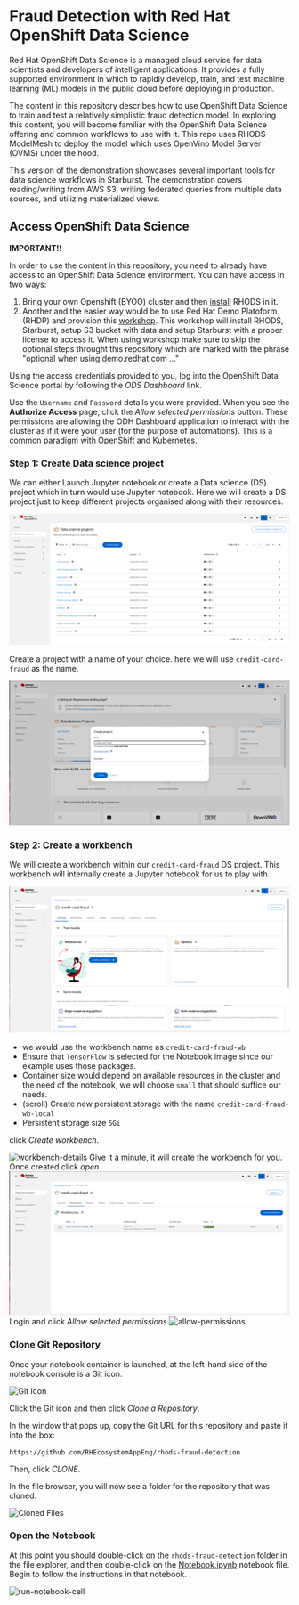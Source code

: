 # Fraud Detection with Red Hat OpenShift Data Science
Red Hat OpenShift Data Science is a managed cloud service for data scientists
and developers of intelligent applications. It provides a fully supported
environment in which to rapidly develop, train, and test machine learning (ML)
models in the public cloud before deploying in production.

The content in this repository describes how to use OpenShift Data Science to
train and test a relatively simplistic fraud detection model. In exploring this
content, you will become familiar with the OpenShift Data Science offering and
common workflows to use with it. This repo uses RHODS ModelMesh to deploy the
model which uses OpenVino Model Server (OVMS) under the hood.

This version of the demonstration showcases several important tools for data science workflows in Starburst. The demonstration covers reading/writing from AWS S3, writing federated queries from multiple data sources, and utilizing materialized views.

## Access OpenShift Data Science
**IMPORTANT!!**

In order to use the content in this repository, you need to already have access
to an OpenShift Data Science environment. You can have access in two ways:
1. Bring your own Openshift (BYOO) cluster and then [install](https://access.redhat.com/documentation/en-us/red_hat_openshift_data_science_self-managed/1.28/html/installing_openshift_data_science_self-managed/installing-openshift-data-science-on-openshift-container-platform_install) RHODS in it.
2. Another and the easier way would be to use Red Hat Demo Platoform (RHDP) and provision this [workshop](https://demo.redhat.com/catalog?item=babylon-catalog-prod/sandboxes-gpte.ocp4-workshop-fraud-detection.prod&utm_source=webapp&utm_medium=share-link). This workshop will install RHODS, Starburst, setup S3 bucket with data and setup Starburst with a proper license to access it. When using workshop make sure to skip the optional steps throught this repository which are marked with the phrase "optional when using demo.redhat.com ..."

Using the access credentials provided
to you, log into the OpenShift Data Science portal by following the _ODS
Dashboard_ link. 

Use the `Username` and `Password` details you were provided. When you see the
**Authorize Access** page, click the _Allow selected permissions_ button. These
permissions are allowing the ODH Dashboard application to interact with the
cluster as if it were your user (for the purpose of automations). This is a
common paradigm with OpenShift and Kubernetes.

### Step 1: Create Data science project
We can either Launch Jupyter notebook or create a Data science (DS) project which in turn would use Jupyter notebook. Here we will create a DS project just to keep different projects organised along with their resources.

![create a Data science (DS) project](images/click-DS-project.png)

Create a project with a name of your choice. here we will use `credit-card-fraud` as the name.

![enter the name and create](images/click-create.png)
### Step 2: Create a workbench 
We will create a workbench within our `credit-card-fraud` DS project. This workbench will internally create a Jupyter notebook for us to play with.

![click-create-workbench](images/click-create-workbench.png)
- we would use the workbench name as `credit-card-fraud-wb`
- Ensure that `TensorFlow` is selected for the Notebook image since our example uses those packages.
- Container size would depend on available resources in the cluster and the need of the notebook, we will choose `small` that should suffice our needs.
- (scroll) Create new persistent storage with the name `credit-card-fraud-wb-local`
- Persistent storage size `5Gi`

click _Create workbench_.

![workbench-details](images/workbench-details.png)
Give it a minute, it will create the workbench for you. Once created click _open_
![notebook](images/click-open.png)
Login and click _Allow selected permissions_
![allow-permissions](images/allow-permission.png)
### Clone Git Repository
Once your notebook container is launched, at the left-hand side of the notebook console is a Git icon. 

![Git Icon](images/click-git-icon.png)

Click the Git icon and then click _Clone a Repository_. 

In the window that pops up, copy the Git URL for this repository and paste it into the box:

```
https://github.com/RHEcosystemAppEng/rhods-fraud-detection
```

Then, click _CLONE_.

In the file browser, you will now see a folder for the repository that was cloned.

![Cloned Files](images/cloned-files.png)

### Open the Notebook
At this point you should double-click on the `rhods-fraud-detection` folder in
the file explorer, and then double-click on the [Notebook.ipynb](./Notebook.ipynb)
notebook file. Begin to follow the instructions in that notebook.

![run-notebook-cell](gif/run-notebook-cell.gif)
